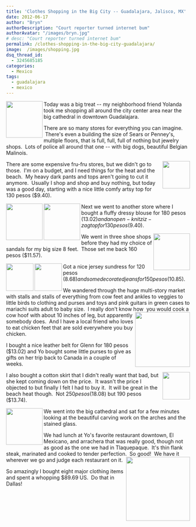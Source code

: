 ```yaml
---
title: 'Clothes Shopping in the Big City -- Guadalajara, Jalisco, MX'
date: 2012-06-17
author: "Bryn"
authorDescription: "Court reporter turned internet bum"
authorAvatar: "/images/bryn.jpg"
# desc: "Court reporter turned internet bum"
permalink: /clothes-shopping-in-the-big-city-guadalajara/
image:  /images/shopping.jpg
dsq_thread_id:
  - 3245685185
categories:
  - Mexico
tags:
  - guadalajara
  - mexico
---
```

<img src="https://a1.sphotos.ak.fbcdn.net/hphotos-ak-snc6/s720x720/150736_10150977957908993_677503992_11925514_1748571729_n.jpg" alt="" width="100" align="left" />

Today was a big treat -- my neighborhood friend Yolanda took me shopping all around the city center area near the big cathedral in downtown Guadalajara.

There are so many stores for everything you can imagine.  There's even a building the size of Sears or Penney's, multiple floors, that is full, full, full of nothing but jewelry shops.  Lots of police all around that one -- with big dogs, beautiful Belgian Malinois.

<img src="https://a2.sphotos.ak.fbcdn.net/hphotos-ak-snc6/166042_10150977898108993_677503992_11925393_513595731_n.jpg" alt="" width="75" align="right" />There are some expensive fru-fru stores, but we didn't go to those.  I'm on a budget, and I need things for the heat and the beach.  My heavy dark pants and tops aren't going to cut it anymore.  Usually I shop and shop and buy nothing, but today was a good day, starting with a nice little comfy artsy top for 130 pesos ($9.40).

<!--more-->

<img src="https://a7.sphotos.ak.fbcdn.net/hphotos-ak-snc7/577487_10150977899458993_677503992_11925396_2052232393_n.jpg" alt="" width="100" align="left" /><img src="https://a5.sphotos.ak.fbcdn.net/hphotos-ak-ash3/545641_10150977898958993_677503992_11925395_94931201_n.jpg" alt="" width="100" align="left" />Next we went to another store where I bought a fluffy dressy blouse for 180 pesos ($13.02) and an open-knit ziz-zag top for 130 pesos ($9.40).

<img src="https://a2.sphotos.ak.fbcdn.net/hphotos-ak-prn1/525668_10150977900988993_677503992_11925401_559430124_n.jpg" alt="" width="100" align="right" />We went in three shoe shops before they had my choice of sandals for my big size 8 feet.  Those set me back 160 pesos ($11.57).

<img src="https://a2.sphotos.ak.fbcdn.net/hphotos-ak-snc7/303448_10150977899833993_677503992_11925398_1629554372_n.jpg" alt="" width="75" align="left" /><img src="https://a8.sphotos.ak.fbcdn.net/hphotos-ak-snc7/74758_10150977900273993_677503992_11925399_248805157_n.jpg" alt="" width="75" align="left" />Got a nice jersey sundress for 120 pesos ($8.68) and some decorated jeans for 150 pesos ($10.85).

We wandered through the huge multi-story market with stalls and stalls of everything from cow feet and ankles to veggies to little birds to clothing and purses and toys and pink guitars in green cases to mariachi suits adult to baby size.  I really don't know how <img src="https://a8.sphotos.ak.fbcdn.net/hphotos-ak-ash3/560219_10150977897493993_677503992_11925392_494293446_n.jpg" alt="" width="150" align="right" /> you would cook a cow hoof with about 10 inches of leg, but apparently somebody does.  And I have a local friend who loves to eat chicken feet that are sold everywhere you buy chicken.

I bought a nice leather belt for Glenn for 180 pesos ($13.02) and Yo bought some little purses to give as gifts on her trip back to Canada in a couple of weeks.

<img src="https://a8.sphotos.ak.fbcdn.net/hphotos-ak-ash2/149730_10150977900583993_677503992_11925400_2141177313_n.jpg" alt="" width="75" align="right" />

I also bought a cotton skirt that I didn't really want that bad, but she kept coming down on the price.  It wasn't the price I objected to but finally I felt I had to buy it.  It will be great in the beach heat though.  Not $250 pesos ($18.08) but 190 pesos ($13.74).

<img src="https://a7.sphotos.ak.fbcdn.net/hphotos-ak-ash2/156498_10150977894693993_677503992_11925382_1860967956_n.jpg" alt="" width="100" align="left" />We went into the big cathedral and sat for a few minutes looking at the beautiful carving work on the arches and the stained glass.

We had lunch at Yo's favorite restaurant downtown, El Mexicano, and arrachera that was really good, though not as good as the one we had in Tlaquepaque.  It's thin flank steak, marinated and cooked to tender perfection.  So good!  We have it wherever we go and judge each restaurant on it.<img src="https://a4.sphotos.ak.fbcdn.net/hphotos-ak-snc7/582389_10150977896943993_677503992_11925390_900779950_n.jpg" alt="" width="175" align="right" />

So amazingly I bought eight major clothing items and spent a whopping $89.69 US.  Do that in Dallas!
